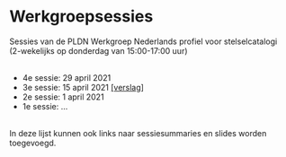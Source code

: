 #  Werkgroepsessies

Sessies van de PLDN Werkgroep Nederlands profiel voor stelselcatalogi<br> 
(2-wekelijks op donderdag van 15:00-17:00 uur)<br><br>

- 4e sessie: 29 april 2021
-	3e sessie: 15 april 2021 [[verslag]](https://github.com/pldn/nederlands-profiel-voor-stelselcatalogi/blob/main/sessies/verslagen/verslag2021-04-15.md)
-	2e sessie: 1 april 2021
-	1e sessie: …<br><br>

In deze lijst kunnen ook links naar sessiesummaries en slides worden toegevoegd.
